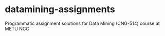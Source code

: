 # datamining-assignments
Programmatic assignment solutions for Data Mining (CNG-514) course at METU NCC
